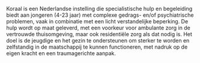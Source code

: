 Koraal is een Nederlandse instelling die specialistische hulp en begeleiding biedt aan jongeren (4-23 jaar) met complexe gedrags- en/of psychiatrische problemen, vaak in combinatie met een licht verstandelijke beperking. De hulp wordt op maat geleverd, met een voorkeur voor ambulante zorg in de vertrouwde thuisomgeving, maar ook residentiële zorg als dat nodig is. Het doel is de jeugdige en het gezin te ondersteunen om sterker te worden en zelfstandig in de maatschappij te kunnen functioneren, met nadruk op de eigen kracht en een traumagerichte aanpak.